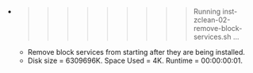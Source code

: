 * >>>>>>>>> Running inst-zclean-02-remove-block-services.sh ...
  * Remove block services from starting after they are being installed.
  * Disk size = 6309696K. Space Used = 4K. Runtime = 00:00:00:01.
